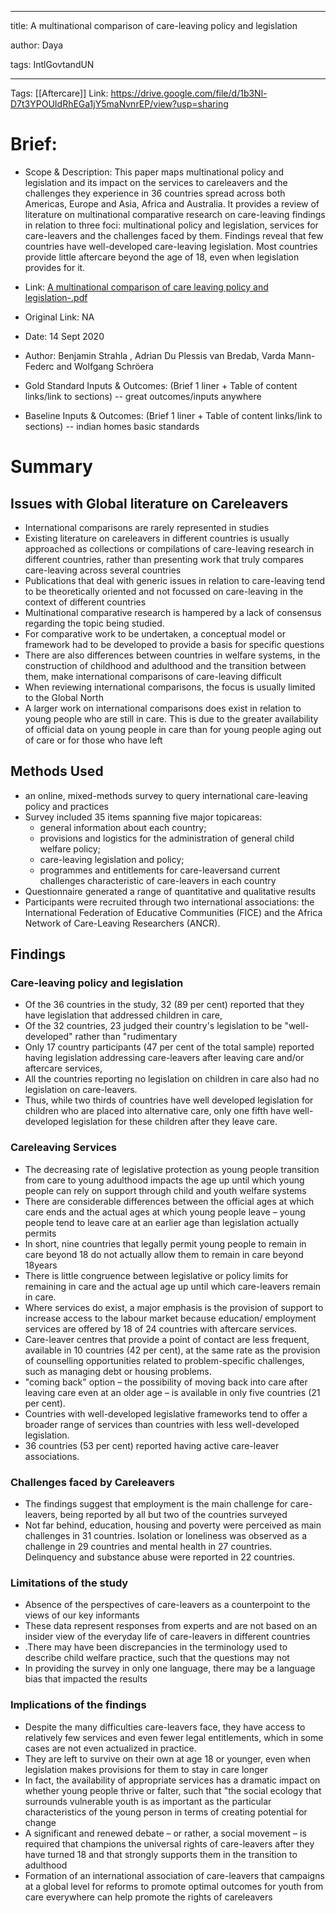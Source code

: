 
---

title: A multinational comparison of care-leaving policy and legislation

author: Daya

tags: IntlGovtandUN

---
Tags: [[Aftercare]]
Link: https://drive.google.com/file/d/1b3Nl-D7t3YPOUIdRhEGa1jY5maNvnrEP/view?usp=sharing

# **Brief:**

- Scope &amp; Description:  This paper maps multinational policy and legislation and its impact on the services to careleavers and the challenges they experience in 36 countries spread across both Americas, Europe and Asia, Africa and Australia. It provides a review of literature on multinational comparative research on care-leaving findings in relation to three foci: multinational policy and legislation, services for care-leavers and the challenges faced by them. Findings reveal that few countries have well-developed care-leaving legislation. Most countries provide little aftercare beyond the age of 18, even when legislation provides for it.

- Link: [A multinational comparison of care leaving policy and legislation-.pdf](https://drive.google.com/file/d/1b3Nl-D7t3YPOUIdRhEGa1jY5maNvnrEP/view?usp=sharing)
- Original Link: NA
- Date: 14 Sept 2020
- Author: Benjamin Strahla , Adrian Du Plessis van Bredab, Varda Mann-Federc and Wolfgang Schröera
- Gold Standard Inputs &amp; Outcomes: (Brief 1 liner + Table of content links/link to sections) -- great outcomes/inputs anywhere
- Baseline Inputs &amp; Outcomes:  (Brief 1 liner + Table of content links/link to sections) -- indian homes basic standards

# **Summary**

## Issues with Global literature on Careleavers

- International comparisons are rarely represented in studies
- Existing literature on careleavers in different countries is usually approached as collections or compilations of care-leaving research in different countries, rather than presenting work that truly compares care-leaving across several countries
- Publications that deal with generic issues in relation to care-leaving tend to be theoretically oriented and not focussed on care-leaving in the context of different countries
- Multinational comparative research is hampered by a lack of consensus regarding the topic being studied.
- For comparative work to be undertaken, a conceptual model or framework had to be developed to provide a basis for specific questions
- There are also differences between countries in welfare systems, in the construction of childhood and adulthood and the transition between them, make international comparisons of care-leaving difficult
- When reviewing international comparisons, the focus is usually limited to the Global North
- A larger work on international comparisons does exist in relation to young people who are still in care. This is due to the greater availability of official data on young people in care than for young people aging out of care or for those who have left

## Methods Used

- an online, mixed-methods survey to query international care-leaving policy and practices
- Survey included 35 items spanning five major topicareas:
  - general information about each country;
  - provisions and logistics for the administration of general child welfare policy;
  - care-leaving legislation and policy;
  - programmes and entitlements for care-leaversand current challenges characteristic of care-leavers in each country
- Questionnaire generated a range of quantitative and qualitative results
- Participants were recruited through two international associations: the International Federation of Educative Communities (FICE) and the Africa Network of Care-Leaving Researchers (ANCR).

## Findings

### Care-leaving policy and legislation

- Of the 36 countries in the study, 32 (89 per cent) reported that they have legislation that addressed children in care,
- Of the 32 countries, 23 judged their country&#39;s legislation to be &quot;well-developed&quot; rather than &quot;rudimentary
- Only 17 country participants (47 per cent of the total sample) reported having legislation addressing care-leavers after leaving care and/or aftercare services,
- All the countries reporting no legislation on children in care also had no legislation on care-leavers.
- Thus, while two thirds of countries have well developed legislation for children who are placed into alternative care, only one fifth have well-developed legislation for these children after they leave care.

### Careleaving Services

- The decreasing rate of legislative protection as young people transition from care to young adulthood impacts the age up until which young people can rely on support through child and youth welfare systems
- There are considerable differences between the official ages at which care ends and the actual ages at which young people leave – young people tend to leave care at an earlier age than legislation actually permits
- In short, nine countries that legally permit young people to remain in care beyond 18 do not actually allow them to remain in care beyond 18years
- There is little congruence between legislative or policy limits for remaining in care and the actual age up until which care-leavers remain in care.
- Where services do exist, a major emphasis is the provision of support to increase access to the labour market because education/ employment services are offered by 18 of 24 countries with aftercare services.
- Care-leaver centres that provide a point of contact are less frequent, available in 10 countries (42 per cent), at the same rate as the provision of counselling opportunities related to problem-specific challenges, such as managing debt or housing problems.
- &quot;coming back&quot; option – the possibility of moving back into care after leaving care even at an older age – is available in only five countries (21 per cent).
- Countries with well-developed legislative frameworks tend to offer a broader range of services than countries with less well-developed legislation.
- 36 countries (53 per cent) reported having active care-leaver associations.

### Challenges faced by Careleavers

- The findings suggest that employment is the main challenge for care-leavers, being reported by all but two of the countries surveyed
- Not far behind, education, housing and poverty were perceived as main challenges in 31 countries. Isolation or loneliness was observed as a challenge in 29 countries and mental health in 27 countries. Delinquency and substance abuse were reported in 22 countries.

### Limitations of the study

- Absence of the perspectives of care-leavers as a counterpoint to the views of our key informants
- These data represent responses from experts and are not based on an insider view of the everyday life of care-leavers in different countries
- .There may have been discrepancies in the terminology used to describe child welfare practice, such that the questions may not
- In providing the survey in only one language, there may be a language bias that impacted the results

### Implications of the findings

- Despite the many difficulties care-leavers face, they have access to relatively few services and even fewer legal entitlements, which in some cases are not even actualized in practice.
- They are left to survive on their own at age 18 or younger, even when legislation makes provisions for them to stay in care longer
- In fact, the availability of appropriate services has a dramatic impact on whether young people thrive or falter, such that &quot;the social ecology that surrounds vulnerable youth is as important as the particular characteristics of the young person in terms of creating potential for change
- A significant and renewed debate – or rather, a social movement – is required that champions the universal rights of care-leavers after they have turned 18 and that strongly supports them in the transition to adulthood
- Formation of an international association of care-leavers that campaigns at a global level for reforms to promote optimal outcomes for youth from care everywhere can help promote the rights of careleavers